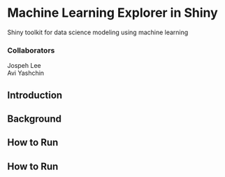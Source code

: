 # Machine Learning Explorer in Shiny
Shiny toolkit for data science modeling using machine learning

### Collaborators
Jospeh Lee  
Avi Yashchin

## Introduction


## Background


## How to Run


## How to Run
